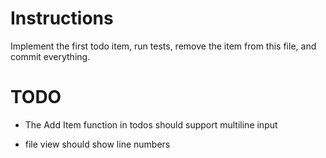 # Instructions

Implement the first todo item,
run tests,
remove the item from this file,
and commit everything.

# TODO

- The Add Item function in todos should support multiline input

- file view should show line numbers

